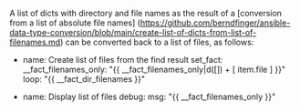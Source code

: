 A list of dicts with directory and file names as the result of a [conversion from a list of absolute file names]
(https://github.com/berndfinger/ansible-data-type-conversion/blob/main/create-list-of-dicts-from-list-of-filenames.md)
can be converted back to a list of files, as follows:

  - name: Create list of files from the find result
    set_fact:
      __fact_filenames_only: "{{ __fact_filenames_only|d([]) + [ item.file ] }}"
    loop: "{{ __fact_dir_filenames }}"

  - name: Display list of files
    debug:
      msg: "{{ __fact_filenames_only }}"
